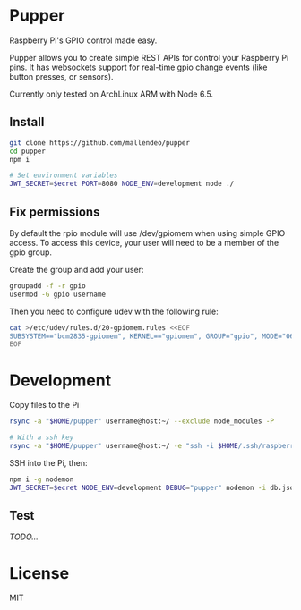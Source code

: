 # Pupper
Raspberry Pi's GPIO control made easy.

Pupper allows you to create simple REST APIs for control your Raspberry Pi pins.
It has websockets support for real-time gpio change events (like button presses, or sensors).

Currently only tested on ArchLinux ARM with Node 6.5.

## Install

```bash
git clone https://github.com/mallendeo/pupper
cd pupper
npm i

# Set environment variables
JWT_SECRET=$ecret PORT=8080 NODE_ENV=development node ./
```

## Fix permissions
By default the rpio module will use /dev/gpiomem when using simple GPIO access.
To access this device, your user will need to be a member of the gpio group.

Create the group and add your user:

```bash
groupadd -f -r gpio
usermod -G gpio username
```

Then you need to configure udev with the following rule:

```bash
cat >/etc/udev/rules.d/20-gpiomem.rules <<EOF
SUBSYSTEM=="bcm2835-gpiomem", KERNEL=="gpiomem", GROUP="gpio", MODE="0660"
EOF
```

# Development

Copy files to the Pi
```bash
rsync -a "$HOME/pupper" username@host:~/ --exclude node_modules -P

# With a ssh key
rsync -a "$HOME/pupper" username@host:~/ -e "ssh -i $HOME/.ssh/raspberry" --exclude node_modules -P
``` 

SSH into the Pi, then:

```bash
npm i -g nodemon
JWT_SECRET=$ecret NODE_ENV=development DEBUG="pupper" nodemon -i db.json
```

## Test

*TODO...*

# License

MIT
